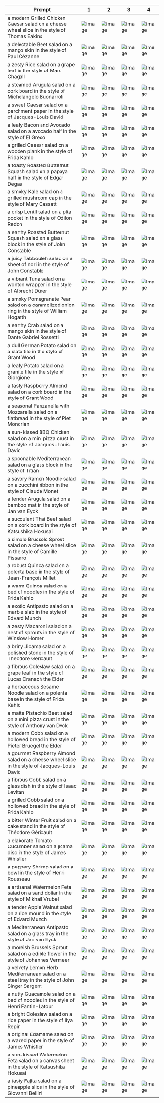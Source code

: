| Prompt | 1 | 2 | 3 | 4 |
|-|-|-|-|-|
| a modern Grilled Chicken Caesar salad on a cheese wheel slice in the style of Thomas Eakins | ![Image](https://salad-benchmark-public-assets.s3.us-east-2.amazonaws.com/sdxl/f7f4e7d8-dc1d-4b69-af5f-3cd9fbf0da1f-0.jpg) | ![Image](https://salad-benchmark-public-assets.s3.us-east-2.amazonaws.com/sdxl/f7f4e7d8-dc1d-4b69-af5f-3cd9fbf0da1f-1.jpg) | ![Image](https://salad-benchmark-public-assets.s3.us-east-2.amazonaws.com/sdxl/f7f4e7d8-dc1d-4b69-af5f-3cd9fbf0da1f-2.jpg) | ![Image](https://salad-benchmark-public-assets.s3.us-east-2.amazonaws.com/sdxl/f7f4e7d8-dc1d-4b69-af5f-3cd9fbf0da1f-3.jpg) |
| a delectable Beet salad on a mango skin in the style of Paul Cézanne | ![Image](https://salad-benchmark-public-assets.s3.us-east-2.amazonaws.com/sdxl/4e2d8e9e-ef51-412d-a198-e378aee36179-0.jpg) | ![Image](https://salad-benchmark-public-assets.s3.us-east-2.amazonaws.com/sdxl/4e2d8e9e-ef51-412d-a198-e378aee36179-1.jpg) | ![Image](https://salad-benchmark-public-assets.s3.us-east-2.amazonaws.com/sdxl/4e2d8e9e-ef51-412d-a198-e378aee36179-2.jpg) | ![Image](https://salad-benchmark-public-assets.s3.us-east-2.amazonaws.com/sdxl/4e2d8e9e-ef51-412d-a198-e378aee36179-3.jpg) |
| a zesty Rice salad on a grape leaf in the style of Marc Chagall | ![Image](https://salad-benchmark-public-assets.s3.us-east-2.amazonaws.com/sdxl/2ca15c7d-8af9-4513-8ba0-3dd2b1452e5d-0.jpg) | ![Image](https://salad-benchmark-public-assets.s3.us-east-2.amazonaws.com/sdxl/2ca15c7d-8af9-4513-8ba0-3dd2b1452e5d-1.jpg) | ![Image](https://salad-benchmark-public-assets.s3.us-east-2.amazonaws.com/sdxl/2ca15c7d-8af9-4513-8ba0-3dd2b1452e5d-2.jpg) | ![Image](https://salad-benchmark-public-assets.s3.us-east-2.amazonaws.com/sdxl/2ca15c7d-8af9-4513-8ba0-3dd2b1452e5d-3.jpg) |
| a steamed Arugula salad on a cork board in the style of Michelangelo Buonarroti | ![Image](https://salad-benchmark-public-assets.s3.us-east-2.amazonaws.com/sdxl/92ea1f2c-90e1-4d4a-868f-59d71e607f73-0.jpg) | ![Image](https://salad-benchmark-public-assets.s3.us-east-2.amazonaws.com/sdxl/92ea1f2c-90e1-4d4a-868f-59d71e607f73-1.jpg) | ![Image](https://salad-benchmark-public-assets.s3.us-east-2.amazonaws.com/sdxl/92ea1f2c-90e1-4d4a-868f-59d71e607f73-2.jpg) | ![Image](https://salad-benchmark-public-assets.s3.us-east-2.amazonaws.com/sdxl/92ea1f2c-90e1-4d4a-868f-59d71e607f73-3.jpg) |
| a sweet Caesar salad on a parchment paper in the style of Jacques-Louis David | ![Image](https://salad-benchmark-public-assets.s3.us-east-2.amazonaws.com/sdxl/9cae44af-569a-4d47-8389-a7500f07f7ae-0.jpg) | ![Image](https://salad-benchmark-public-assets.s3.us-east-2.amazonaws.com/sdxl/9cae44af-569a-4d47-8389-a7500f07f7ae-1.jpg) | ![Image](https://salad-benchmark-public-assets.s3.us-east-2.amazonaws.com/sdxl/9cae44af-569a-4d47-8389-a7500f07f7ae-2.jpg) | ![Image](https://salad-benchmark-public-assets.s3.us-east-2.amazonaws.com/sdxl/9cae44af-569a-4d47-8389-a7500f07f7ae-3.jpg) |
| a leafy Bacon and Avocado salad on a avocado half in the style of El Greco | ![Image](https://salad-benchmark-public-assets.s3.us-east-2.amazonaws.com/sdxl/5778e22d-d50f-4f8d-a638-4f598f7bdd95-0.jpg) | ![Image](https://salad-benchmark-public-assets.s3.us-east-2.amazonaws.com/sdxl/5778e22d-d50f-4f8d-a638-4f598f7bdd95-1.jpg) | ![Image](https://salad-benchmark-public-assets.s3.us-east-2.amazonaws.com/sdxl/5778e22d-d50f-4f8d-a638-4f598f7bdd95-2.jpg) | ![Image](https://salad-benchmark-public-assets.s3.us-east-2.amazonaws.com/sdxl/5778e22d-d50f-4f8d-a638-4f598f7bdd95-3.jpg) |
| a grilled Caesar salad on a wooden plank in the style of Frida Kahlo | ![Image](https://salad-benchmark-public-assets.s3.us-east-2.amazonaws.com/sdxl/00bb52ed-3094-4252-9f7c-3ae8f8e9229f-0.jpg) | ![Image](https://salad-benchmark-public-assets.s3.us-east-2.amazonaws.com/sdxl/00bb52ed-3094-4252-9f7c-3ae8f8e9229f-1.jpg) | ![Image](https://salad-benchmark-public-assets.s3.us-east-2.amazonaws.com/sdxl/00bb52ed-3094-4252-9f7c-3ae8f8e9229f-2.jpg) | ![Image](https://salad-benchmark-public-assets.s3.us-east-2.amazonaws.com/sdxl/00bb52ed-3094-4252-9f7c-3ae8f8e9229f-3.jpg) |
| a toasty Roasted Butternut Squash salad on a papaya half in the style of Edgar Degas | ![Image](https://salad-benchmark-public-assets.s3.us-east-2.amazonaws.com/sdxl/97dc0b34-6394-4db6-8fe8-955626c7ce80-0.jpg) | ![Image](https://salad-benchmark-public-assets.s3.us-east-2.amazonaws.com/sdxl/97dc0b34-6394-4db6-8fe8-955626c7ce80-1.jpg) | ![Image](https://salad-benchmark-public-assets.s3.us-east-2.amazonaws.com/sdxl/97dc0b34-6394-4db6-8fe8-955626c7ce80-2.jpg) | ![Image](https://salad-benchmark-public-assets.s3.us-east-2.amazonaws.com/sdxl/97dc0b34-6394-4db6-8fe8-955626c7ce80-3.jpg) |
| a smoky Kale salad on a grilled mushroom cap in the style of Mary Cassatt | ![Image](https://salad-benchmark-public-assets.s3.us-east-2.amazonaws.com/sdxl/8ea80765-c011-46a9-9294-e611535359a3-0.jpg) | ![Image](https://salad-benchmark-public-assets.s3.us-east-2.amazonaws.com/sdxl/8ea80765-c011-46a9-9294-e611535359a3-1.jpg) | ![Image](https://salad-benchmark-public-assets.s3.us-east-2.amazonaws.com/sdxl/8ea80765-c011-46a9-9294-e611535359a3-2.jpg) | ![Image](https://salad-benchmark-public-assets.s3.us-east-2.amazonaws.com/sdxl/8ea80765-c011-46a9-9294-e611535359a3-3.jpg) |
| a crisp Lentil salad on a pita pocket in the style of Odilon Redon | ![Image](https://salad-benchmark-public-assets.s3.us-east-2.amazonaws.com/sdxl/0a17a91e-1bcf-4ddb-b463-b1479a31c4aa-0.jpg) | ![Image](https://salad-benchmark-public-assets.s3.us-east-2.amazonaws.com/sdxl/0a17a91e-1bcf-4ddb-b463-b1479a31c4aa-1.jpg) | ![Image](https://salad-benchmark-public-assets.s3.us-east-2.amazonaws.com/sdxl/0a17a91e-1bcf-4ddb-b463-b1479a31c4aa-2.jpg) | ![Image](https://salad-benchmark-public-assets.s3.us-east-2.amazonaws.com/sdxl/0a17a91e-1bcf-4ddb-b463-b1479a31c4aa-3.jpg) |
| a earthy Roasted Butternut Squash salad on a glass block in the style of John Constable | ![Image](https://salad-benchmark-public-assets.s3.us-east-2.amazonaws.com/sdxl/0b727158-4ed1-4ab8-90e2-29c77d972106-0.jpg) | ![Image](https://salad-benchmark-public-assets.s3.us-east-2.amazonaws.com/sdxl/0b727158-4ed1-4ab8-90e2-29c77d972106-1.jpg) | ![Image](https://salad-benchmark-public-assets.s3.us-east-2.amazonaws.com/sdxl/0b727158-4ed1-4ab8-90e2-29c77d972106-2.jpg) | ![Image](https://salad-benchmark-public-assets.s3.us-east-2.amazonaws.com/sdxl/0b727158-4ed1-4ab8-90e2-29c77d972106-3.jpg) |
| a juicy Tabbouleh salad on a sheet of nori in the style of John Constable | ![Image](https://salad-benchmark-public-assets.s3.us-east-2.amazonaws.com/sdxl/fe60b596-00a8-4062-8de5-381fdd4123fc-0.jpg) | ![Image](https://salad-benchmark-public-assets.s3.us-east-2.amazonaws.com/sdxl/fe60b596-00a8-4062-8de5-381fdd4123fc-1.jpg) | ![Image](https://salad-benchmark-public-assets.s3.us-east-2.amazonaws.com/sdxl/fe60b596-00a8-4062-8de5-381fdd4123fc-2.jpg) | ![Image](https://salad-benchmark-public-assets.s3.us-east-2.amazonaws.com/sdxl/fe60b596-00a8-4062-8de5-381fdd4123fc-3.jpg) |
| a vibrant Tuna salad on a wonton wrapper in the style of Albrecht Dürer | ![Image](https://salad-benchmark-public-assets.s3.us-east-2.amazonaws.com/sdxl/4e74004b-1b03-4500-8cc1-2cd7772500f6-0.jpg) | ![Image](https://salad-benchmark-public-assets.s3.us-east-2.amazonaws.com/sdxl/4e74004b-1b03-4500-8cc1-2cd7772500f6-1.jpg) | ![Image](https://salad-benchmark-public-assets.s3.us-east-2.amazonaws.com/sdxl/4e74004b-1b03-4500-8cc1-2cd7772500f6-2.jpg) | ![Image](https://salad-benchmark-public-assets.s3.us-east-2.amazonaws.com/sdxl/4e74004b-1b03-4500-8cc1-2cd7772500f6-3.jpg) |
| a smoky Pomegranate Pear salad on a caramelized onion ring in the style of William Hogarth | ![Image](https://salad-benchmark-public-assets.s3.us-east-2.amazonaws.com/sdxl/21a1d1d6-79be-4de0-88a4-cb3f52a25ac8-0.jpg) | ![Image](https://salad-benchmark-public-assets.s3.us-east-2.amazonaws.com/sdxl/21a1d1d6-79be-4de0-88a4-cb3f52a25ac8-1.jpg) | ![Image](https://salad-benchmark-public-assets.s3.us-east-2.amazonaws.com/sdxl/21a1d1d6-79be-4de0-88a4-cb3f52a25ac8-2.jpg) | ![Image](https://salad-benchmark-public-assets.s3.us-east-2.amazonaws.com/sdxl/21a1d1d6-79be-4de0-88a4-cb3f52a25ac8-3.jpg) |
| a earthy Crab salad on a mango skin in the style of Dante Gabriel Rossetti | ![Image](https://salad-benchmark-public-assets.s3.us-east-2.amazonaws.com/sdxl/a12eddd9-f853-4d91-b344-9dee0417f379-0.jpg) | ![Image](https://salad-benchmark-public-assets.s3.us-east-2.amazonaws.com/sdxl/a12eddd9-f853-4d91-b344-9dee0417f379-1.jpg) | ![Image](https://salad-benchmark-public-assets.s3.us-east-2.amazonaws.com/sdxl/a12eddd9-f853-4d91-b344-9dee0417f379-2.jpg) | ![Image](https://salad-benchmark-public-assets.s3.us-east-2.amazonaws.com/sdxl/a12eddd9-f853-4d91-b344-9dee0417f379-3.jpg) |
| a dull German Potato salad on a slate tile in the style of Grant Wood | ![Image](https://salad-benchmark-public-assets.s3.us-east-2.amazonaws.com/sdxl/34f42790-bd5e-4508-b726-546c26375a98-0.jpg) | ![Image](https://salad-benchmark-public-assets.s3.us-east-2.amazonaws.com/sdxl/34f42790-bd5e-4508-b726-546c26375a98-1.jpg) | ![Image](https://salad-benchmark-public-assets.s3.us-east-2.amazonaws.com/sdxl/34f42790-bd5e-4508-b726-546c26375a98-2.jpg) | ![Image](https://salad-benchmark-public-assets.s3.us-east-2.amazonaws.com/sdxl/34f42790-bd5e-4508-b726-546c26375a98-3.jpg) |
| a leafy Potato salad on a granite tile in the style of Giorgione | ![Image](https://salad-benchmark-public-assets.s3.us-east-2.amazonaws.com/sdxl/2aa9c615-c5eb-4e8d-8e45-4a47fd3cfcfb-0.jpg) | ![Image](https://salad-benchmark-public-assets.s3.us-east-2.amazonaws.com/sdxl/2aa9c615-c5eb-4e8d-8e45-4a47fd3cfcfb-1.jpg) | ![Image](https://salad-benchmark-public-assets.s3.us-east-2.amazonaws.com/sdxl/2aa9c615-c5eb-4e8d-8e45-4a47fd3cfcfb-2.jpg) | ![Image](https://salad-benchmark-public-assets.s3.us-east-2.amazonaws.com/sdxl/2aa9c615-c5eb-4e8d-8e45-4a47fd3cfcfb-3.jpg) |
| a tasty Raspberry Almond salad on a cork board in the style of Grant Wood | ![Image](https://salad-benchmark-public-assets.s3.us-east-2.amazonaws.com/sdxl/71febbc0-8f17-409e-9971-1ea550e9f6dc-0.jpg) | ![Image](https://salad-benchmark-public-assets.s3.us-east-2.amazonaws.com/sdxl/71febbc0-8f17-409e-9971-1ea550e9f6dc-1.jpg) | ![Image](https://salad-benchmark-public-assets.s3.us-east-2.amazonaws.com/sdxl/71febbc0-8f17-409e-9971-1ea550e9f6dc-2.jpg) | ![Image](https://salad-benchmark-public-assets.s3.us-east-2.amazonaws.com/sdxl/71febbc0-8f17-409e-9971-1ea550e9f6dc-3.jpg) |
| a seasonal Panzanella with Mozzarella salad on a flatbread in the style of Piet Mondrian | ![Image](https://salad-benchmark-public-assets.s3.us-east-2.amazonaws.com/sdxl/3813e28a-0947-4ea1-990e-b7d670fca975-0.jpg) | ![Image](https://salad-benchmark-public-assets.s3.us-east-2.amazonaws.com/sdxl/3813e28a-0947-4ea1-990e-b7d670fca975-1.jpg) | ![Image](https://salad-benchmark-public-assets.s3.us-east-2.amazonaws.com/sdxl/3813e28a-0947-4ea1-990e-b7d670fca975-2.jpg) | ![Image](https://salad-benchmark-public-assets.s3.us-east-2.amazonaws.com/sdxl/3813e28a-0947-4ea1-990e-b7d670fca975-3.jpg) |
| a sun-kissed BBQ Chicken salad on a mini pizza crust in the style of Jacques-Louis David | ![Image](https://salad-benchmark-public-assets.s3.us-east-2.amazonaws.com/sdxl/9774f9b4-88df-4498-a533-3e1a3c20cf17-0.jpg) | ![Image](https://salad-benchmark-public-assets.s3.us-east-2.amazonaws.com/sdxl/9774f9b4-88df-4498-a533-3e1a3c20cf17-1.jpg) | ![Image](https://salad-benchmark-public-assets.s3.us-east-2.amazonaws.com/sdxl/9774f9b4-88df-4498-a533-3e1a3c20cf17-2.jpg) | ![Image](https://salad-benchmark-public-assets.s3.us-east-2.amazonaws.com/sdxl/9774f9b4-88df-4498-a533-3e1a3c20cf17-3.jpg) |
| a spoonable Mediterranean salad on a glass block in the style of Titian | ![Image](https://salad-benchmark-public-assets.s3.us-east-2.amazonaws.com/sdxl/6c53a92f-6662-4272-bddd-2add1ce520ea-0.jpg) | ![Image](https://salad-benchmark-public-assets.s3.us-east-2.amazonaws.com/sdxl/6c53a92f-6662-4272-bddd-2add1ce520ea-1.jpg) | ![Image](https://salad-benchmark-public-assets.s3.us-east-2.amazonaws.com/sdxl/6c53a92f-6662-4272-bddd-2add1ce520ea-2.jpg) | ![Image](https://salad-benchmark-public-assets.s3.us-east-2.amazonaws.com/sdxl/6c53a92f-6662-4272-bddd-2add1ce520ea-3.jpg) |
| a savory Ramen Noodle salad on a zucchini ribbon in the style of Claude Monet | ![Image](https://salad-benchmark-public-assets.s3.us-east-2.amazonaws.com/sdxl/4337b643-43ea-4e2f-a491-2cc8de3e77dc-0.jpg) | ![Image](https://salad-benchmark-public-assets.s3.us-east-2.amazonaws.com/sdxl/4337b643-43ea-4e2f-a491-2cc8de3e77dc-1.jpg) | ![Image](https://salad-benchmark-public-assets.s3.us-east-2.amazonaws.com/sdxl/4337b643-43ea-4e2f-a491-2cc8de3e77dc-2.jpg) | ![Image](https://salad-benchmark-public-assets.s3.us-east-2.amazonaws.com/sdxl/4337b643-43ea-4e2f-a491-2cc8de3e77dc-3.jpg) |
| a tender Arugula salad on a bamboo mat in the style of Jan van Eyck | ![Image](https://salad-benchmark-public-assets.s3.us-east-2.amazonaws.com/sdxl/9f295127-15d0-4279-b76b-32242827255b-0.jpg) | ![Image](https://salad-benchmark-public-assets.s3.us-east-2.amazonaws.com/sdxl/9f295127-15d0-4279-b76b-32242827255b-1.jpg) | ![Image](https://salad-benchmark-public-assets.s3.us-east-2.amazonaws.com/sdxl/9f295127-15d0-4279-b76b-32242827255b-2.jpg) | ![Image](https://salad-benchmark-public-assets.s3.us-east-2.amazonaws.com/sdxl/9f295127-15d0-4279-b76b-32242827255b-3.jpg) |
| a succulent Thai Beef salad on a cork board in the style of Katsushika Hokusai | ![Image](https://salad-benchmark-public-assets.s3.us-east-2.amazonaws.com/sdxl/03686572-810a-4f85-bd9e-394b5b091842-0.jpg) | ![Image](https://salad-benchmark-public-assets.s3.us-east-2.amazonaws.com/sdxl/03686572-810a-4f85-bd9e-394b5b091842-1.jpg) | ![Image](https://salad-benchmark-public-assets.s3.us-east-2.amazonaws.com/sdxl/03686572-810a-4f85-bd9e-394b5b091842-2.jpg) | ![Image](https://salad-benchmark-public-assets.s3.us-east-2.amazonaws.com/sdxl/03686572-810a-4f85-bd9e-394b5b091842-3.jpg) |
| a simple Brussels Sprout salad on a cheese wheel slice in the style of Camille Pissarro | ![Image](https://salad-benchmark-public-assets.s3.us-east-2.amazonaws.com/sdxl/eaaeb018-75d3-4a0c-adf7-502c4faec869-0.jpg) | ![Image](https://salad-benchmark-public-assets.s3.us-east-2.amazonaws.com/sdxl/eaaeb018-75d3-4a0c-adf7-502c4faec869-1.jpg) | ![Image](https://salad-benchmark-public-assets.s3.us-east-2.amazonaws.com/sdxl/eaaeb018-75d3-4a0c-adf7-502c4faec869-2.jpg) | ![Image](https://salad-benchmark-public-assets.s3.us-east-2.amazonaws.com/sdxl/eaaeb018-75d3-4a0c-adf7-502c4faec869-3.jpg) |
| a robust Quinoa salad on a polenta base in the style of Jean-François Millet | ![Image](https://salad-benchmark-public-assets.s3.us-east-2.amazonaws.com/sdxl/e2cebc54-2778-434f-98ff-cc19fed7d0b6-0.jpg) | ![Image](https://salad-benchmark-public-assets.s3.us-east-2.amazonaws.com/sdxl/e2cebc54-2778-434f-98ff-cc19fed7d0b6-1.jpg) | ![Image](https://salad-benchmark-public-assets.s3.us-east-2.amazonaws.com/sdxl/e2cebc54-2778-434f-98ff-cc19fed7d0b6-2.jpg) | ![Image](https://salad-benchmark-public-assets.s3.us-east-2.amazonaws.com/sdxl/e2cebc54-2778-434f-98ff-cc19fed7d0b6-3.jpg) |
| a warm Quinoa salad on a bed of noodles in the style of Frida Kahlo | ![Image](https://salad-benchmark-public-assets.s3.us-east-2.amazonaws.com/sdxl/a5a328c7-eab5-4d48-80b4-646b7ea981f0-0.jpg) | ![Image](https://salad-benchmark-public-assets.s3.us-east-2.amazonaws.com/sdxl/a5a328c7-eab5-4d48-80b4-646b7ea981f0-1.jpg) | ![Image](https://salad-benchmark-public-assets.s3.us-east-2.amazonaws.com/sdxl/a5a328c7-eab5-4d48-80b4-646b7ea981f0-2.jpg) | ![Image](https://salad-benchmark-public-assets.s3.us-east-2.amazonaws.com/sdxl/a5a328c7-eab5-4d48-80b4-646b7ea981f0-3.jpg) |
| a exotic Antipasto salad on a marble slab in the style of Edvard Munch | ![Image](https://salad-benchmark-public-assets.s3.us-east-2.amazonaws.com/sdxl/710c6aaf-732a-410c-aabd-4844d418c81b-0.jpg) | ![Image](https://salad-benchmark-public-assets.s3.us-east-2.amazonaws.com/sdxl/710c6aaf-732a-410c-aabd-4844d418c81b-1.jpg) | ![Image](https://salad-benchmark-public-assets.s3.us-east-2.amazonaws.com/sdxl/710c6aaf-732a-410c-aabd-4844d418c81b-2.jpg) | ![Image](https://salad-benchmark-public-assets.s3.us-east-2.amazonaws.com/sdxl/710c6aaf-732a-410c-aabd-4844d418c81b-3.jpg) |
| a zesty Macaroni salad on a nest of sprouts in the style of Winslow Homer | ![Image](https://salad-benchmark-public-assets.s3.us-east-2.amazonaws.com/sdxl/8bb44c47-f5b8-4b65-99d9-dc8b84b0fe63-0.jpg) | ![Image](https://salad-benchmark-public-assets.s3.us-east-2.amazonaws.com/sdxl/8bb44c47-f5b8-4b65-99d9-dc8b84b0fe63-1.jpg) | ![Image](https://salad-benchmark-public-assets.s3.us-east-2.amazonaws.com/sdxl/8bb44c47-f5b8-4b65-99d9-dc8b84b0fe63-2.jpg) | ![Image](https://salad-benchmark-public-assets.s3.us-east-2.amazonaws.com/sdxl/8bb44c47-f5b8-4b65-99d9-dc8b84b0fe63-3.jpg) |
| a briny Jicama salad on a polished stone in the style of Théodore Géricault | ![Image](https://salad-benchmark-public-assets.s3.us-east-2.amazonaws.com/sdxl/c19420c5-cb97-4508-90c0-07c1fa519280-0.jpg) | ![Image](https://salad-benchmark-public-assets.s3.us-east-2.amazonaws.com/sdxl/c19420c5-cb97-4508-90c0-07c1fa519280-1.jpg) | ![Image](https://salad-benchmark-public-assets.s3.us-east-2.amazonaws.com/sdxl/c19420c5-cb97-4508-90c0-07c1fa519280-2.jpg) | ![Image](https://salad-benchmark-public-assets.s3.us-east-2.amazonaws.com/sdxl/c19420c5-cb97-4508-90c0-07c1fa519280-3.jpg) |
| a fibrous Coleslaw salad on a grape leaf in the style of Lucas Cranach the Elder | ![Image](https://salad-benchmark-public-assets.s3.us-east-2.amazonaws.com/sdxl/1643851d-262d-4f94-8005-5515e6142327-0.jpg) | ![Image](https://salad-benchmark-public-assets.s3.us-east-2.amazonaws.com/sdxl/1643851d-262d-4f94-8005-5515e6142327-1.jpg) | ![Image](https://salad-benchmark-public-assets.s3.us-east-2.amazonaws.com/sdxl/1643851d-262d-4f94-8005-5515e6142327-2.jpg) | ![Image](https://salad-benchmark-public-assets.s3.us-east-2.amazonaws.com/sdxl/1643851d-262d-4f94-8005-5515e6142327-3.jpg) |
| a herbaceous Sesame Noodle salad on a polenta base in the style of Frida Kahlo | ![Image](https://salad-benchmark-public-assets.s3.us-east-2.amazonaws.com/sdxl/c764649d-181e-43a4-87a9-7f2e547d9f3b-0.jpg) | ![Image](https://salad-benchmark-public-assets.s3.us-east-2.amazonaws.com/sdxl/c764649d-181e-43a4-87a9-7f2e547d9f3b-1.jpg) | ![Image](https://salad-benchmark-public-assets.s3.us-east-2.amazonaws.com/sdxl/c764649d-181e-43a4-87a9-7f2e547d9f3b-2.jpg) | ![Image](https://salad-benchmark-public-assets.s3.us-east-2.amazonaws.com/sdxl/c764649d-181e-43a4-87a9-7f2e547d9f3b-3.jpg) |
| a matte Pistachio Beet salad on a mini pizza crust in the style of Anthony van Dyck | ![Image](https://salad-benchmark-public-assets.s3.us-east-2.amazonaws.com/sdxl/c6d24470-ade8-4761-be88-1fa4967d3208-0.jpg) | ![Image](https://salad-benchmark-public-assets.s3.us-east-2.amazonaws.com/sdxl/c6d24470-ade8-4761-be88-1fa4967d3208-1.jpg) | ![Image](https://salad-benchmark-public-assets.s3.us-east-2.amazonaws.com/sdxl/c6d24470-ade8-4761-be88-1fa4967d3208-2.jpg) | ![Image](https://salad-benchmark-public-assets.s3.us-east-2.amazonaws.com/sdxl/c6d24470-ade8-4761-be88-1fa4967d3208-3.jpg) |
| a modern Cobb salad on a hollowed bread in the style of Pieter Bruegel the Elder | ![Image](https://salad-benchmark-public-assets.s3.us-east-2.amazonaws.com/sdxl/aea389b0-ffd4-4534-b080-3ce3145681ae-0.jpg) | ![Image](https://salad-benchmark-public-assets.s3.us-east-2.amazonaws.com/sdxl/aea389b0-ffd4-4534-b080-3ce3145681ae-1.jpg) | ![Image](https://salad-benchmark-public-assets.s3.us-east-2.amazonaws.com/sdxl/aea389b0-ffd4-4534-b080-3ce3145681ae-2.jpg) | ![Image](https://salad-benchmark-public-assets.s3.us-east-2.amazonaws.com/sdxl/aea389b0-ffd4-4534-b080-3ce3145681ae-3.jpg) |
| a gourmet Raspberry Almond salad on a cheese wheel slice in the style of Jacques-Louis David | ![Image](https://salad-benchmark-public-assets.s3.us-east-2.amazonaws.com/sdxl/8af98fda-f622-45b8-9195-7a2123515e94-0.jpg) | ![Image](https://salad-benchmark-public-assets.s3.us-east-2.amazonaws.com/sdxl/8af98fda-f622-45b8-9195-7a2123515e94-1.jpg) | ![Image](https://salad-benchmark-public-assets.s3.us-east-2.amazonaws.com/sdxl/8af98fda-f622-45b8-9195-7a2123515e94-2.jpg) | ![Image](https://salad-benchmark-public-assets.s3.us-east-2.amazonaws.com/sdxl/8af98fda-f622-45b8-9195-7a2123515e94-3.jpg) |
| a fibrous Cobb salad on a glass dish in the style of Isaac Levitan | ![Image](https://salad-benchmark-public-assets.s3.us-east-2.amazonaws.com/sdxl/84f5a01a-e140-4d44-9305-0b811348f398-0.jpg) | ![Image](https://salad-benchmark-public-assets.s3.us-east-2.amazonaws.com/sdxl/84f5a01a-e140-4d44-9305-0b811348f398-1.jpg) | ![Image](https://salad-benchmark-public-assets.s3.us-east-2.amazonaws.com/sdxl/84f5a01a-e140-4d44-9305-0b811348f398-2.jpg) | ![Image](https://salad-benchmark-public-assets.s3.us-east-2.amazonaws.com/sdxl/84f5a01a-e140-4d44-9305-0b811348f398-3.jpg) |
| a grilled Cobb salad on a hollowed bread in the style of Frida Kahlo | ![Image](https://salad-benchmark-public-assets.s3.us-east-2.amazonaws.com/sdxl/d6fed404-393e-4739-b7d4-3984caa70d46-0.jpg) | ![Image](https://salad-benchmark-public-assets.s3.us-east-2.amazonaws.com/sdxl/d6fed404-393e-4739-b7d4-3984caa70d46-1.jpg) | ![Image](https://salad-benchmark-public-assets.s3.us-east-2.amazonaws.com/sdxl/d6fed404-393e-4739-b7d4-3984caa70d46-2.jpg) | ![Image](https://salad-benchmark-public-assets.s3.us-east-2.amazonaws.com/sdxl/d6fed404-393e-4739-b7d4-3984caa70d46-3.jpg) |
| a bitter Winter Fruit salad on a cake stand in the style of Théodore Géricault | ![Image](https://salad-benchmark-public-assets.s3.us-east-2.amazonaws.com/sdxl/e80fe173-5555-4ff9-9e8a-03f6ff39b997-0.jpg) | ![Image](https://salad-benchmark-public-assets.s3.us-east-2.amazonaws.com/sdxl/e80fe173-5555-4ff9-9e8a-03f6ff39b997-1.jpg) | ![Image](https://salad-benchmark-public-assets.s3.us-east-2.amazonaws.com/sdxl/e80fe173-5555-4ff9-9e8a-03f6ff39b997-2.jpg) | ![Image](https://salad-benchmark-public-assets.s3.us-east-2.amazonaws.com/sdxl/e80fe173-5555-4ff9-9e8a-03f6ff39b997-3.jpg) |
| a elaborate Tomato Cucumber salad on a jicama disc in the style of James Whistler | ![Image](https://salad-benchmark-public-assets.s3.us-east-2.amazonaws.com/sdxl/9d749caa-c015-474e-a574-c12e9150d94a-0.jpg) | ![Image](https://salad-benchmark-public-assets.s3.us-east-2.amazonaws.com/sdxl/9d749caa-c015-474e-a574-c12e9150d94a-1.jpg) | ![Image](https://salad-benchmark-public-assets.s3.us-east-2.amazonaws.com/sdxl/9d749caa-c015-474e-a574-c12e9150d94a-2.jpg) | ![Image](https://salad-benchmark-public-assets.s3.us-east-2.amazonaws.com/sdxl/9d749caa-c015-474e-a574-c12e9150d94a-3.jpg) |
| a peppery Shrimp salad on a bowl in the style of Henri Rousseau | ![Image](https://salad-benchmark-public-assets.s3.us-east-2.amazonaws.com/sdxl/604a2426-73a3-4407-a14b-5b4472eb03e2-0.jpg) | ![Image](https://salad-benchmark-public-assets.s3.us-east-2.amazonaws.com/sdxl/604a2426-73a3-4407-a14b-5b4472eb03e2-1.jpg) | ![Image](https://salad-benchmark-public-assets.s3.us-east-2.amazonaws.com/sdxl/604a2426-73a3-4407-a14b-5b4472eb03e2-2.jpg) | ![Image](https://salad-benchmark-public-assets.s3.us-east-2.amazonaws.com/sdxl/604a2426-73a3-4407-a14b-5b4472eb03e2-3.jpg) |
| a artisanal Watermelon Feta salad on a sand dollar in the style of Mikhail Vrubel | ![Image](https://salad-benchmark-public-assets.s3.us-east-2.amazonaws.com/sdxl/631e828e-777e-462b-a6e6-630d6e587d0a-0.jpg) | ![Image](https://salad-benchmark-public-assets.s3.us-east-2.amazonaws.com/sdxl/631e828e-777e-462b-a6e6-630d6e587d0a-1.jpg) | ![Image](https://salad-benchmark-public-assets.s3.us-east-2.amazonaws.com/sdxl/631e828e-777e-462b-a6e6-630d6e587d0a-2.jpg) | ![Image](https://salad-benchmark-public-assets.s3.us-east-2.amazonaws.com/sdxl/631e828e-777e-462b-a6e6-630d6e587d0a-3.jpg) |
| a tender Apple Walnut salad on a rice mound in the style of Edvard Munch | ![Image](https://salad-benchmark-public-assets.s3.us-east-2.amazonaws.com/sdxl/fc54900a-49d4-478e-b99f-72dc42ce8b02-0.jpg) | ![Image](https://salad-benchmark-public-assets.s3.us-east-2.amazonaws.com/sdxl/fc54900a-49d4-478e-b99f-72dc42ce8b02-1.jpg) | ![Image](https://salad-benchmark-public-assets.s3.us-east-2.amazonaws.com/sdxl/fc54900a-49d4-478e-b99f-72dc42ce8b02-2.jpg) | ![Image](https://salad-benchmark-public-assets.s3.us-east-2.amazonaws.com/sdxl/fc54900a-49d4-478e-b99f-72dc42ce8b02-3.jpg) |
| a Mediterranean Antipasto salad on a glass tray in the style of Jan van Eyck | ![Image](https://salad-benchmark-public-assets.s3.us-east-2.amazonaws.com/sdxl/fdb9e51b-e396-4521-b97a-a9009f63fe4b-0.jpg) | ![Image](https://salad-benchmark-public-assets.s3.us-east-2.amazonaws.com/sdxl/fdb9e51b-e396-4521-b97a-a9009f63fe4b-1.jpg) | ![Image](https://salad-benchmark-public-assets.s3.us-east-2.amazonaws.com/sdxl/fdb9e51b-e396-4521-b97a-a9009f63fe4b-2.jpg) | ![Image](https://salad-benchmark-public-assets.s3.us-east-2.amazonaws.com/sdxl/fdb9e51b-e396-4521-b97a-a9009f63fe4b-3.jpg) |
| a moreish Brussels Sprout salad on a edible flower in the style of Johannes Vermeer | ![Image](https://salad-benchmark-public-assets.s3.us-east-2.amazonaws.com/sdxl/1a27363b-0660-42e1-984f-844668ba0848-0.jpg) | ![Image](https://salad-benchmark-public-assets.s3.us-east-2.amazonaws.com/sdxl/1a27363b-0660-42e1-984f-844668ba0848-1.jpg) | ![Image](https://salad-benchmark-public-assets.s3.us-east-2.amazonaws.com/sdxl/1a27363b-0660-42e1-984f-844668ba0848-2.jpg) | ![Image](https://salad-benchmark-public-assets.s3.us-east-2.amazonaws.com/sdxl/1a27363b-0660-42e1-984f-844668ba0848-3.jpg) |
| a velvety Lemon Herb Mediterranean salad on a steel tray in the style of John Singer Sargent | ![Image](https://salad-benchmark-public-assets.s3.us-east-2.amazonaws.com/sdxl/3a9ba240-f4b1-4990-98a5-55082556c0c3-0.jpg) | ![Image](https://salad-benchmark-public-assets.s3.us-east-2.amazonaws.com/sdxl/3a9ba240-f4b1-4990-98a5-55082556c0c3-1.jpg) | ![Image](https://salad-benchmark-public-assets.s3.us-east-2.amazonaws.com/sdxl/3a9ba240-f4b1-4990-98a5-55082556c0c3-2.jpg) | ![Image](https://salad-benchmark-public-assets.s3.us-east-2.amazonaws.com/sdxl/3a9ba240-f4b1-4990-98a5-55082556c0c3-3.jpg) |
| a nutty Guacamole salad on a bed of noodles in the style of Henri Fantin-Latour | ![Image](https://salad-benchmark-public-assets.s3.us-east-2.amazonaws.com/sdxl/1ae52011-34e3-4a01-af90-435dade25b79-0.jpg) | ![Image](https://salad-benchmark-public-assets.s3.us-east-2.amazonaws.com/sdxl/1ae52011-34e3-4a01-af90-435dade25b79-1.jpg) | ![Image](https://salad-benchmark-public-assets.s3.us-east-2.amazonaws.com/sdxl/1ae52011-34e3-4a01-af90-435dade25b79-2.jpg) | ![Image](https://salad-benchmark-public-assets.s3.us-east-2.amazonaws.com/sdxl/1ae52011-34e3-4a01-af90-435dade25b79-3.jpg) |
| a bright Coleslaw salad on a rice paper in the style of Ilya Repin | ![Image](https://salad-benchmark-public-assets.s3.us-east-2.amazonaws.com/sdxl/e5f24c2c-d68f-4778-a9f2-3e1304c320f5-0.jpg) | ![Image](https://salad-benchmark-public-assets.s3.us-east-2.amazonaws.com/sdxl/e5f24c2c-d68f-4778-a9f2-3e1304c320f5-1.jpg) | ![Image](https://salad-benchmark-public-assets.s3.us-east-2.amazonaws.com/sdxl/e5f24c2c-d68f-4778-a9f2-3e1304c320f5-2.jpg) | ![Image](https://salad-benchmark-public-assets.s3.us-east-2.amazonaws.com/sdxl/e5f24c2c-d68f-4778-a9f2-3e1304c320f5-3.jpg) |
| a original Edamame salad on a waxed paper in the style of James Whistler | ![Image](https://salad-benchmark-public-assets.s3.us-east-2.amazonaws.com/sdxl/7db97ebb-7c2e-4f08-883a-7bec87f40759-0.jpg) | ![Image](https://salad-benchmark-public-assets.s3.us-east-2.amazonaws.com/sdxl/7db97ebb-7c2e-4f08-883a-7bec87f40759-1.jpg) | ![Image](https://salad-benchmark-public-assets.s3.us-east-2.amazonaws.com/sdxl/7db97ebb-7c2e-4f08-883a-7bec87f40759-2.jpg) | ![Image](https://salad-benchmark-public-assets.s3.us-east-2.amazonaws.com/sdxl/7db97ebb-7c2e-4f08-883a-7bec87f40759-3.jpg) |
| a sun-kissed Watermelon Feta salad on a canvas sheet in the style of Katsushika Hokusai | ![Image](https://salad-benchmark-public-assets.s3.us-east-2.amazonaws.com/sdxl/c629eac7-1558-45f4-8d25-f3937ac25b96-0.jpg) | ![Image](https://salad-benchmark-public-assets.s3.us-east-2.amazonaws.com/sdxl/c629eac7-1558-45f4-8d25-f3937ac25b96-1.jpg) | ![Image](https://salad-benchmark-public-assets.s3.us-east-2.amazonaws.com/sdxl/c629eac7-1558-45f4-8d25-f3937ac25b96-2.jpg) | ![Image](https://salad-benchmark-public-assets.s3.us-east-2.amazonaws.com/sdxl/c629eac7-1558-45f4-8d25-f3937ac25b96-3.jpg) |
| a tasty Fajita salad on a pineapple slice in the style of Giovanni Bellini | ![Image](https://salad-benchmark-public-assets.s3.us-east-2.amazonaws.com/sdxl/10f8ad94-2a89-42f8-b241-0bbb502cc6c0-0.jpg) | ![Image](https://salad-benchmark-public-assets.s3.us-east-2.amazonaws.com/sdxl/10f8ad94-2a89-42f8-b241-0bbb502cc6c0-1.jpg) | ![Image](https://salad-benchmark-public-assets.s3.us-east-2.amazonaws.com/sdxl/10f8ad94-2a89-42f8-b241-0bbb502cc6c0-2.jpg) | ![Image](https://salad-benchmark-public-assets.s3.us-east-2.amazonaws.com/sdxl/10f8ad94-2a89-42f8-b241-0bbb502cc6c0-3.jpg) |
